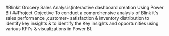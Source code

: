 #Blinkit Grocery Sales Analysis(interactive dashboard creation Using Power BI)
##Project Objective 
To conduct a comprehensive analysis of Blink it's sales performance ,customer- satisfaction & inventory distribution to identify key insights & to identify the Key insights and opportunities using various KPI's & visualizations in Power BI.
